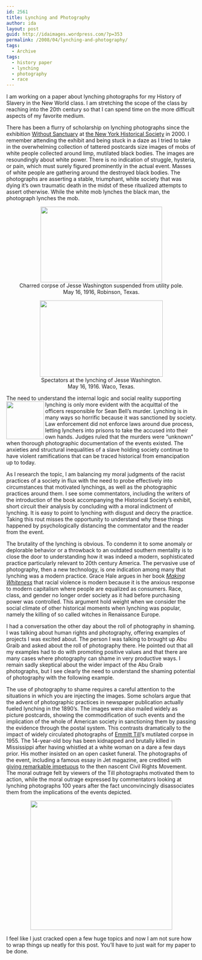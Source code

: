 ```yaml
---
id: 2561
title: Lynching and Photography
author: ida
layout: post
guid: http://idaimages.wordpress.com/?p=353
permalink: /2008/04/lynching-and-photography/
tags:
  - Archive
tags:
  - history paper
  - lynching
  - photography
  - race
---
```

I am working on a paper about lynching photographs for my History of Slavery in the New World class. I am stretching the scope of the class by reaching into the 20th century so that I can spend time on the more difficult aspects of my favorite medium.

There has been a flurry of scholarship on lynching photographs since the exhibition [Without Sanctuary][1] at [the New York Historical Society][2] in 2000. I remember attending the exhibit and being stuck in a daze as I tried to take in the overwhelming collection of tattered postcards size images of mobs of white people collected around limp, mutilated black bodies. The images are resoundingly about white power. There is no indication of struggle, hysteria, or pain, which must surely figured prominently in the actual event. Masses of white people are gathering around the destroyed black bodies. The photographs are asserting a stable, triumphant, white society that was dying it&#8217;s own traumatic death in the midst of these ritualized attempts to assert otherwise. While the white mob lynches the black man, the photograph lynches the mob.

<p style="text-align:center;">
  <a href="http://idaimages.files.wordpress.com/2008/04/picture-151.png"><img src="http://idaimages.files.wordpress.com/2008/04/picture-151.png" alt="" width="322" height="200" align="middle" /></a><br /> Charred corpse of Jesse Washington suspended from utility pole.<br /> May 16, 1916, Robinson, Texas.
</p>

<p style="text-align:center;">
  <a href="http://www.withoutsanctuary.org/main.html"><img src="http://idaimages.files.wordpress.com/2008/04/picture-13.png" alt="" width="326" height="202" align="middle" /></a><br /> Spectators at the lynching of Jesse Washington.<br /> May 16, 1916. Waco, Texas.
</p>

The need to understand the internal logic and social reality supporting lynching[<img src="http://idaimages.files.wordpress.com/2008/04/picture-16.png" alt="" width="100" align="left" />][3] is only more evident with the acquittal of the officers responsible for Sean Bell’s murder. Lynching is in many ways so horrific because it was sanctioned by society. Law enforcement did not enforce laws around due process, letting lynchers into prisons to take the accused into their own hands. Judges ruled that the murders were “unknown” when thorough photographic documentation of the events existed. The anxieties and structural inequalities of a slave holding society continue to have violent ramifications that can be traced historical from emancipation up to today.

As I research the topic, I am balancing my moral judgments of the racist practices of a society in flux with the need to probe effectively into circumstances that motivated lynchings, as well as the photographic practices around them. I see some commentators, including the writers of the introduction of the book accompanying the Historical Society’s exhibit, short circuit their analysis by concluding with a moral indictment of lynching. It is easy to point to lynching with disgust and decry the practice. Taking this rout misses the opportunity to understand why these things happened by psychologically distancing the commentator and the reader from the event.

The brutality of the lynching is obvious. To condemn it to some anomaly or deplorable behavior or a throwback to an outdated southern mentality is to close the door to understanding how it was indeed a modern, sophisticated practice particularly relevant to 20th century America. The pervasive use of photography, then a new technology, is one indication among many that lynching was a modern practice. Grace Hale argues in her book [*Making Whiteness*][4] that racial violence is modern because it is the anxious response to modern capitalism where people are equalized as consumers. Race, class, and gender no longer order society as it had before purchasing power was controlled. This argument hold weight when we consider the social climate of other historical moments when lynching was popular, namely the killing of so called witches in Renaissance Europe.

I had a conversation the other day about the roll of photography in shaming. I was talking about human rights and photography, offering examples of projects I was excited about. The person I was talking to brought up Abu Graib and asked about the roll of photography there. He pointed out that all my examples had to do with promoting positive values and that there are many cases where photography can shame in very productive ways. I remain sadly skeptical about the wider impact of the Abu Graib photographs, but I see clearly the need to understand the shaming potential of photography with the following example.

The use of photography to shame requires a careful attention to the situations in which you are injecting the images. Some scholars argue that the advent of photographic practices in newspaper publication actually fueled lynching in the 1890’s. The images were also mailed widely as picture postcards, showing the commodification of such events and the implication of the whole of American society in sanctioning them by passing the evidence through the postal system. This contrasts dramatically to the impact of widely circulated photographs of [Emmitt Till][5]’s mutilated corpse in 1955. The 14-year-old boy has been kidnapped and brutally killed in Mississippi after having whistled at a white woman on a dare a few days prior. His mother insisted on an open casket funeral. The photographs of the event, including a famous essay in Jet magazine, are credited with [giving remarkable impetuous][6] to the then nascent Civil Rights Movement. The moral outrage felt by viewers of the Till photographs motivated them to action, while the moral outrage expressed by commentators looking at lynching photographs 100 years after the fact unconvincingly disassociates them from the implications of the events depicted.

<p style="text-align:center;">
  <img class="aligncenter" src="http://idaimages.files.wordpress.com/2008/04/picture-14.png" alt="" width="376" height="342" align="middle" />
</p>

I feel like I just cracked open a few huge topics and now I am not sure how to wrap things up neatly for this post. You’ll have to just wait for my paper to be done.

 [1]: http://www.withoutsanctuary.org/
 [2]: https://www.nyhistory.org/web/
 [3]: http://rine.wordpress.com/2008/04/25/i-have-too-many-words/
 [4]: http://books.google.com/books?id=k_ITAAAAYAAJ&q=making+whiteness&dq=making+whiteness&client=firefox-a&pgis=1
 [5]: http://en.wikipedia.org/wiki/Emmett_Till
 [6]: http://www.npr.org/templates/story/story.php?storyId=1969702